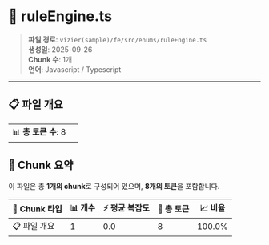 # 📄 ruleEngine.ts

> **파일 경로**: `vizier(sample)/fe/src/enums/ruleEngine.ts`  
> **생성일**: 2025-09-26  
> **Chunk 수**: 1개  
> **언어**: Javascript / Typescript
---


## 📋 파일 개요

| | |
|--|--|
| 📊 **총 토큰 수**: 8 |  |






## 🧩 Chunk 요약

이 파일은 총 **1개의 chunk**로 구성되어 있으며, **8개의 토큰**을 포함합니다.

| 🧩 Chunk 타입 | 📊 개수 | ⚡ 평균 복잡도 | 📝 총 토큰 | 📈 비율 |
|---------------|--------|-------------|----------|--------|
| 📋 파일 개요 | 1 | 0.0 | 8 | 100.0% |

